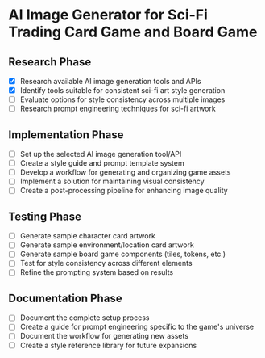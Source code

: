 # AI Image Generator for Sci-Fi Trading Card Game and Board Game

## Research Phase
- [x] Research available AI image generation tools and APIs
- [x] Identify tools suitable for consistent sci-fi art style generation
- [ ] Evaluate options for style consistency across multiple images
- [ ] Research prompt engineering techniques for sci-fi artwork

## Implementation Phase
- [ ] Set up the selected AI image generation tool/API
- [ ] Create a style guide and prompt template system
- [ ] Develop a workflow for generating and organizing game assets
- [ ] Implement a solution for maintaining visual consistency
- [ ] Create a post-processing pipeline for enhancing image quality

## Testing Phase
- [ ] Generate sample character card artwork
- [ ] Generate sample environment/location card artwork
- [ ] Generate sample board game components (tiles, tokens, etc.)
- [ ] Test for style consistency across different elements
- [ ] Refine the prompting system based on results

## Documentation Phase
- [ ] Document the complete setup process
- [ ] Create a guide for prompt engineering specific to the game's universe
- [ ] Document the workflow for generating new assets
- [ ] Create a style reference library for future expansions